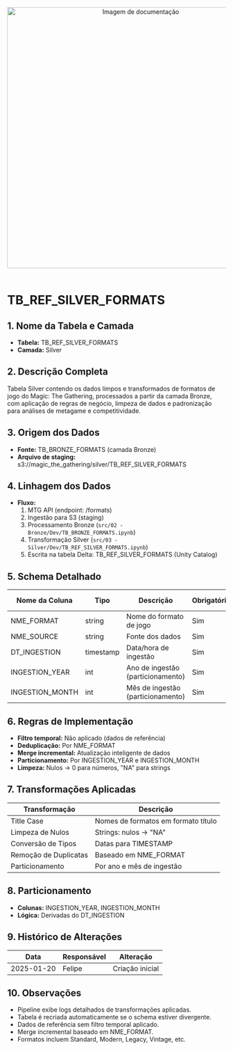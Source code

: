 <div align="center">
<!-- Imagem ilustrativa da tabela (adicione o link abaixo) -->
<img src="https://i.postimg.cc/jjvN23QK/remote-image.png" alt="Imagem de documentação" width="600"/>
</div>
<br>

# TB_REF_SILVER_FORMATS

## 1. Nome da Tabela e Camada
- **Tabela:** TB_REF_SILVER_FORMATS
- **Camada:** Silver

## 2. Descrição Completa
Tabela Silver contendo os dados limpos e transformados de formatos de jogo do Magic: The Gathering, processados a partir da camada Bronze, com aplicação de regras de negócio, limpeza de dados e padronização para análises de metagame e competitividade.

## 3. Origem dos Dados
- **Fonte:** TB_BRONZE_FORMATS (camada Bronze)
- **Arquivo de staging:** s3:/<bucket>/magic_the_gathering/silver/TB_REF_SILVER_FORMATS

## 4. Linhagem dos Dados
- **Fluxo:**  
  1. MTG API (endpoint: /formats)  
  2. Ingestão para S3 (staging)  
  3. Processamento Bronze (`src/02 - Bronze/Dev/TB_BRONZE_FORMATS.ipynb`)  
  4. Transformação Silver (`src/03 - Silver/Dev/TB_REF_SILVER_FORMATS.ipynb`)  
  5. Escrita na tabela Delta: TB_REF_SILVER_FORMATS (Unity Catalog)

## 5. Schema Detalhado
| Nome da Coluna   | Tipo    | Descrição                        | Obrigatória | Chave | Regra de Preenchimento         |
|------------------|---------|----------------------------------|-------------|-------|-------------------------------|
| NME_FORMAT       | string  | Nome do formato de jogo          | Sim         | Sim   | Title case, sem acentos        |
| NME_SOURCE       | string  | Fonte dos dados                  | Sim         | Não   |              |
| DT_INGESTION     | timestamp | Data/hora de ingestão           | Sim         | Não   |                               |
| INGESTION_YEAR   | int     | Ano de ingestão (particionamento) | Sim      | Não   | Derivado de DT_INGESTION      |
| INGESTION_MONTH  | int     | Mês de ingestão (particionamento) | Sim      | Não   | Derivado de DT_INGESTION      |

## 6. Regras de Implementação
- **Filtro temporal:** Não aplicado (dados de referência)
- **Deduplicação:** Por NME_FORMAT
- **Merge incremental:** Atualização inteligente de dados
- **Particionamento:** Por INGESTION_YEAR e INGESTION_MONTH
- **Limpeza:** Nulos → 0 para números, "NA" para strings

## 7. Transformações Aplicadas
| Transformação | Descrição |
|---------------|-----------|
| Title Case | Nomes de formatos em formato título |
| Limpeza de Nulos | Strings: nulos → "NA" |
| Conversão de Tipos | Datas para TIMESTAMP |
| Remoção de Duplicatas | Baseado em NME_FORMAT |
| Particionamento | Por ano e mês de ingestão |

## 8. Particionamento
- **Colunas:** INGESTION_YEAR, INGESTION_MONTH
- **Lógica:** Derivadas do DT_INGESTION

## 9. Histórico de Alterações
| Data       | Responsável | Alteração                |
|------------|-------------|--------------------------|
| 2025-01-20 | Felipe      | Criação inicial          |

## 10. Observações
- Pipeline exibe logs detalhados de transformações aplicadas.
- Tabela é recriada automaticamente se o schema estiver divergente.
- Dados de referência sem filtro temporal aplicado.
- Merge incremental baseado em NME_FORMAT.
- Formatos incluem Standard, Modern, Legacy, Vintage, etc. 
